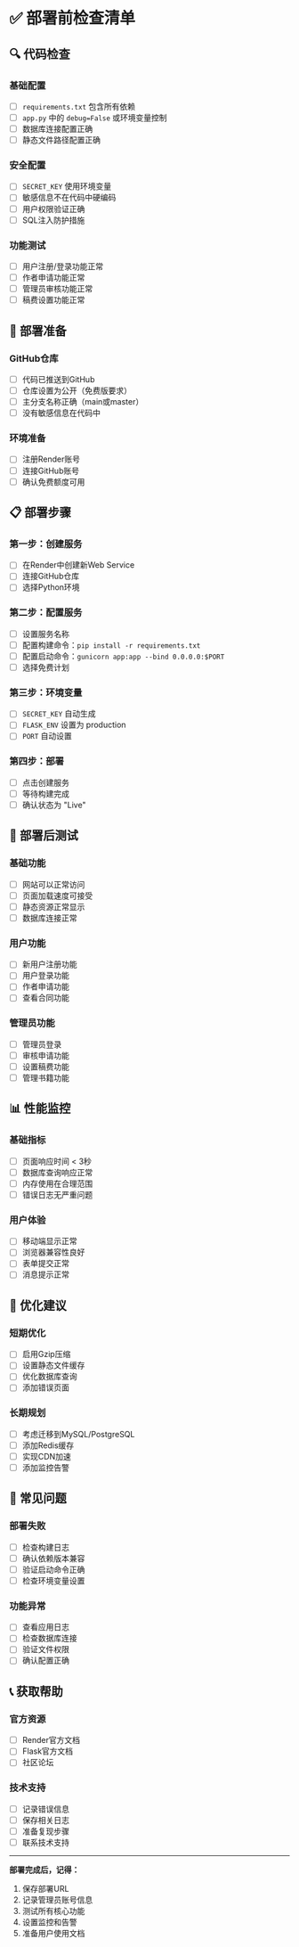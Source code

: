 # ✅ 部署前检查清单

## 🔍 代码检查

### 基础配置
- [ ] `requirements.txt` 包含所有依赖
- [ ] `app.py` 中的 `debug=False` 或环境变量控制
- [ ] 数据库连接配置正确
- [ ] 静态文件路径配置正确

### 安全配置
- [ ] `SECRET_KEY` 使用环境变量
- [ ] 敏感信息不在代码中硬编码
- [ ] 用户权限验证正确
- [ ] SQL注入防护措施

### 功能测试
- [ ] 用户注册/登录功能正常
- [ ] 作者申请功能正常
- [ ] 管理员审核功能正常
- [ ] 稿费设置功能正常

## 🚀 部署准备

### GitHub仓库
- [ ] 代码已推送到GitHub
- [ ] 仓库设置为公开（免费版要求）
- [ ] 主分支名称正确（main或master）
- [ ] 没有敏感信息在代码中

### 环境准备
- [ ] 注册Render账号
- [ ] 连接GitHub账号
- [ ] 确认免费额度可用

## 📋 部署步骤

### 第一步：创建服务
- [ ] 在Render中创建新Web Service
- [ ] 连接GitHub仓库
- [ ] 选择Python环境

### 第二步：配置服务
- [ ] 设置服务名称
- [ ] 配置构建命令：`pip install -r requirements.txt`
- [ ] 配置启动命令：`gunicorn app:app --bind 0.0.0.0:$PORT`
- [ ] 选择免费计划

### 第三步：环境变量
- [ ] `SECRET_KEY` 自动生成
- [ ] `FLASK_ENV` 设置为 production
- [ ] `PORT` 自动设置

### 第四步：部署
- [ ] 点击创建服务
- [ ] 等待构建完成
- [ ] 确认状态为 "Live"

## 🧪 部署后测试

### 基础功能
- [ ] 网站可以正常访问
- [ ] 页面加载速度可接受
- [ ] 静态资源正常显示
- [ ] 数据库连接正常

### 用户功能
- [ ] 新用户注册功能
- [ ] 用户登录功能
- [ ] 作者申请功能
- [ ] 查看合同功能

### 管理员功能
- [ ] 管理员登录
- [ ] 审核申请功能
- [ ] 设置稿费功能
- [ ] 管理书籍功能

## 📊 性能监控

### 基础指标
- [ ] 页面响应时间 < 3秒
- [ ] 数据库查询响应正常
- [ ] 内存使用在合理范围
- [ ] 错误日志无严重问题

### 用户体验
- [ ] 移动端显示正常
- [ ] 浏览器兼容性良好
- [ ] 表单提交正常
- [ ] 消息提示正常

## 🔧 优化建议

### 短期优化
- [ ] 启用Gzip压缩
- [ ] 设置静态文件缓存
- [ ] 优化数据库查询
- [ ] 添加错误页面

### 长期规划
- [ ] 考虑迁移到MySQL/PostgreSQL
- [ ] 添加Redis缓存
- [ ] 实现CDN加速
- [ ] 添加监控告警

## 🚨 常见问题

### 部署失败
- [ ] 检查构建日志
- [ ] 确认依赖版本兼容
- [ ] 验证启动命令正确
- [ ] 检查环境变量设置

### 功能异常
- [ ] 查看应用日志
- [ ] 检查数据库连接
- [ ] 验证文件权限
- [ ] 确认配置正确

## 📞 获取帮助

### 官方资源
- [ ] Render官方文档
- [ ] Flask官方文档
- [ ] 社区论坛

### 技术支持
- [ ] 记录错误信息
- [ ] 保存相关日志
- [ ] 准备复现步骤
- [ ] 联系技术支持

---

**部署完成后，记得：**
1. 保存部署URL
2. 记录管理员账号信息
3. 测试所有核心功能
4. 设置监控和告警
5. 准备用户使用文档
